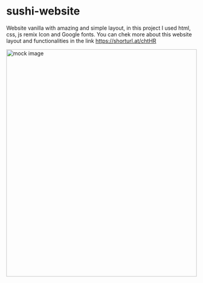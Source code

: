 # sushi-website
Website vanilla with amazing and simple layout, in this project I used html, css, js remix Icon and Google fonts. 
You can chek more about this website layout and functionalities in the link https://shorturl.at/chtHR


<img src="https://github.com/bedimcode/responsive-sushi-website/blob/main/preview.png" alt="mock image" width="100%" height="600"/>
